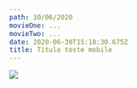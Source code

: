 ```yaml
---
path: 30/06/2020
movieOne: ...
movieTwo: ...
date: 2020-06-30T15:18:30.675Z
title: Título teste mobile
---
```

![](/../assets/07.jpeg)
